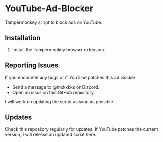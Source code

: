 # YouTube-Ad-Blocker
Tampermonkey script to block ads on YouTube.


## Installation

1. Install the Tampermonkey browser extension.


## Reporting Issues

If you encounter any bugs or if YouTube patches this ad blocker:
- Send a message to @mxkxkks on Discord.
- Open an issue on this GitHub repository.

I will work on updating the script as soon as possible.

## Updates

Check this repository regularly for updates. If YouTube patches the current version, I will release an updated script here.
